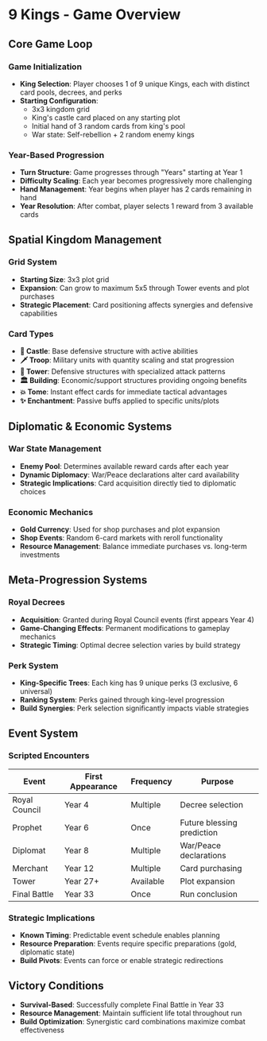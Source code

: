 # 9 Kings - Game Overview

## Core Game Loop

### Game Initialization

- **King Selection**: Player chooses 1 of 9 unique Kings, each with distinct card pools, decrees, and perks
- **Starting Configuration**:
  - 3x3 kingdom grid
  - King's castle card placed on any starting plot
  - Initial hand of 3 random cards from king's pool
  - War state: Self-rebellion + 2 random enemy kings

### Year-Based Progression

- **Turn Structure**: Game progresses through "Years" starting at Year 1
- **Difficulty Scaling**: Each year becomes progressively more challenging
- **Hand Management**: Year begins when player has 2 cards remaining in hand
- **Year Resolution**: After combat, player selects 1 reward from 3 available cards

## Spatial Kingdom Management

### Grid System

- **Starting Size**: 3x3 plot grid
- **Expansion**: Can grow to maximum 5x5 through Tower events and plot purchases
- **Strategic Placement**: Card positioning affects synergies and defensive capabilities

### Card Types

- **🏰 Castle**: Base defensive structure with active abilities
- **🗡 Troop**: Military units with quantity scaling and stat progression
- **🗼 Tower**: Defensive structures with specialized attack patterns
- **🏛️ Building**: Economic/support structures providing ongoing benefits
- **💥 Tome**: Instant effect cards for immediate tactical advantages
- **✨ Enchantment**: Passive buffs applied to specific units/plots

## Diplomatic & Economic Systems

### War State Management

- **Enemy Pool**: Determines available reward cards after each year
- **Dynamic Diplomacy**: War/Peace declarations alter card availability
- **Strategic Implications**: Card acquisition directly tied to diplomatic choices

### Economic Mechanics

- **Gold Currency**: Used for shop purchases and plot expansion
- **Shop Events**: Random 6-card markets with reroll functionality
- **Resource Management**: Balance immediate purchases vs. long-term investments

## Meta-Progression Systems

### Royal Decrees

- **Acquisition**: Granted during Royal Council events (first appears Year 4)
- **Game-Changing Effects**: Permanent modifications to gameplay mechanics
- **Strategic Timing**: Optimal decree selection varies by build strategy

### Perk System

- **King-Specific Trees**: Each king has 9 unique perks (3 exclusive, 6 universal)
- **Ranking System**: Perks gained through king-level progression
- **Build Synergies**: Perk selection significantly impacts viable strategies

## Event System

### Scripted Encounters

| Event         | First Appearance | Frequency | Purpose                    |
| ------------- | ---------------- | --------- | -------------------------- |
| Royal Council | Year 4           | Multiple  | Decree selection           |
| Prophet       | Year 6           | Once      | Future blessing prediction |
| Diplomat      | Year 8           | Multiple  | War/Peace declarations     |
| Merchant      | Year 12          | Multiple  | Card purchasing            |
| Tower         | Year 27+         | Available | Plot expansion             |
| Final Battle  | Year 33          | Once      | Run conclusion             |

### Strategic Implications

- **Known Timing**: Predictable event schedule enables planning
- **Resource Preparation**: Events require specific preparations (gold, diplomatic state)
- **Build Pivots**: Events can force or enable strategic redirections

## Victory Conditions

- **Survival-Based**: Successfully complete Final Battle in Year 33
- **Resource Management**: Maintain sufficient life total throughout run
- **Build Optimization**: Synergistic card combinations maximize combat effectiveness

